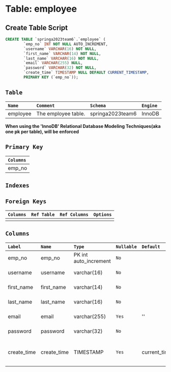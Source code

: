 # Table: employee

## Create Table Script

~~~sql
CREATE TABLE `springa2023team6`.`employee` (
        `emp_no` INT NOT NULL AUTO_INCREMENT,
        `username` VARCHAR(16) NOT NULL,
        `first_name` VARCHAR(14) NOT NULL,
        `last_name` VARCHAR(16) NOT NULL,
        `email` VARCHAR(255) NULL,
        `password` VARCHAR(32) NOT NULL,
        `create_time` TIMESTAMP NULL DEFAULT CURRENT_TIMESTAMP,
        PRIMARY KEY (`emp_no`));
~~~

## `Table`

| `Name`   | `Comment`               | `Schema`           | `Engine` |
| :------- | :--------------------- | :------------------ | :------- |
| employee | The employee table.     | springa2023team6   | InnoDB   |

**When using the 'InnoDB' Relational Database Modeling Techniques(aka one pk per table), will be enforced**

## `Primary Key`

| `Columns` |
| :-------- |
| emp_no    |

## `Indexes`

## `Foreign Keys`

| `Columns` | `Ref Table` | `Ref Columns` | `Options` |
| --------- | ----------- | ------------- | --------- |
|           |             |               |           |

## `Columns`

| `Label`         | `Name`         | `Type`                                 | `Nullable` | `Default`           | `Comment`                    |
| :-------------- | :------------- | :------------------------------------- | :--------- | :------------------ | :--------------------------- |
| emp_no          | emp_no         | PK int auto_increment                  | `No`       |                     | Primary Key                  |
| username        | username       | varchar(16)                            | `No`       |                     | Login username               |
| first_name      | first_name     | varchar(14)                            | `No`       |                     | emp first name               |
| last_name       | last_name      | varchar(16)                            | `No`       |                     | emp last name                |
| email           | email          | varchar(255)                           | `Yes`      | ''                  | emp email                    |
| password        | password       | varchar(32)                            | `No`       |                     | Login password               |
| create_time     | create_time    | TIMESTAMP                              | `Yes`      | current_timestamp() | Time when record created     |
